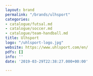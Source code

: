 ```yaml
---
layout: brand
permalink: "/brands/ulhsport"
categories:
- catalogue/futsal.md
- catalogue/soccer.md
- catalogue/team-handball.md
title: Ulhsport
logo: "/uhlsport-logo.jpg"
website: https://www.uhlsport.com/en/
pdfs: []
info: ''
date: '2019-03-29T22:38:27.000+00:00'

---
```

